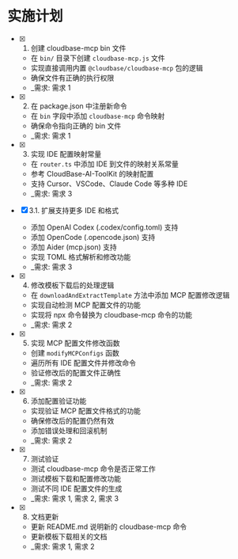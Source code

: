 # 实施计划

- [x]   1. 创建 cloudbase-mcp bin 文件
    - 在 `bin/` 目录下创建 `cloudbase-mcp.js` 文件
    - 实现直接调用内置 `@cloudbase/cloudbase-mcp` 包的逻辑
    - 确保文件有正确的执行权限
    - \_需求: 需求 1

- [x]   2. 在 package.json 中注册新命令
    - 在 `bin` 字段中添加 `cloudbase-mcp` 命令映射
    - 确保命令指向正确的 bin 文件
    - \_需求: 需求 1

- [x]   3. 实现 IDE 配置映射常量
    - 在 `router.ts` 中添加 IDE 到文件的映射关系常量
    - 参考 CloudBase-AI-ToolKit 的映射配置
    - 支持 Cursor、VSCode、Claude Code 等多种 IDE
    - \_需求: 需求 3

- [x] 3.1. 扩展支持更多 IDE 和格式
    - 添加 OpenAI Codex (.codex/config.toml) 支持
    - 添加 OpenCode (.opencode.json) 支持
    - 添加 Aider (mcp.json) 支持
    - 实现 TOML 格式解析和修改功能
    - \_需求: 需求 3

- [x]   4. 修改模板下载后的处理逻辑
    - 在 `downloadAndExtractTemplate` 方法中添加 MCP 配置修改逻辑
    - 实现自动检测 MCP 配置文件的功能
    - 实现将 npx 命令替换为 cloudbase-mcp 命令的功能
    - \_需求: 需求 2

- [x]   5. 实现 MCP 配置文件修改函数
    - 创建 `modifyMCPConfigs` 函数
    - 遍历所有 IDE 配置文件并修改命令
    - 验证修改后的配置文件正确性
    - \_需求: 需求 2

- [x]   6. 添加配置验证功能
    - 实现验证 MCP 配置文件格式的功能
    - 确保修改后的配置仍然有效
    - 添加错误处理和回滚机制
    - \_需求: 需求 2

- [x]   7. 测试验证
    - 测试 cloudbase-mcp 命令是否正常工作
    - 测试模板下载和配置修改功能
    - 测试不同 IDE 配置文件的生成
    - \_需求: 需求 1, 需求 2, 需求 3

- [x]   8. 文档更新
    - 更新 README.md 说明新的 cloudbase-mcp 命令
    - 更新模板下载相关的文档
    - \_需求: 需求 1, 需求 2
